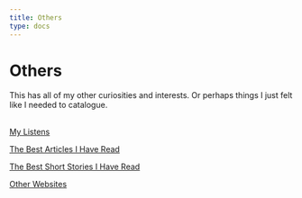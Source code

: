 ```yaml
---
title: Others
type: docs
---
```


# Others  

This has all of my other curiosities and interests. Or perhaps things I just felt like I needed
to catalogue.

&nbsp;  
[My Listens](/others/my_listens)

[The Best Articles I Have Read](/others/articles)  

[The Best Short Stories I Have Read](/others/shortstories)

[Other Websites](/others/other_websites)
